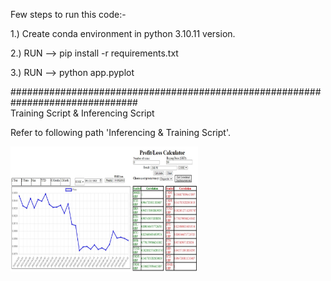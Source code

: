 Few steps to run this code:-    
  
1.) Create conda environment in python 3.10.11 version.  
  
2.) RUN --> pip install -r requirements.txt  
  
3.) RUN --> python app.pyplot  

###############################################################################  
Training Script & Inferencing Script  
  
Refer to following path 'Inferencing & Training Script'.  

<img src="Overall-View.jpg" alt="Alt Text" width="300" height="200">
